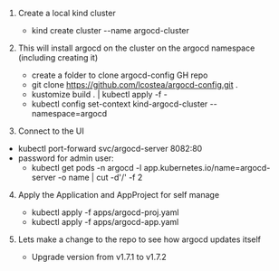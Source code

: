 
1. Create a local kind cluster
   
   * kind create cluster --name argocd-cluster
   

2. This will install argocd on the cluster on the argocd namespace (including creating it)

   * create a folder to clone argocd-config GH repo
   * git clone https://github.com/lcostea/argocd-config.git .
   * kustomize build . | kubectl apply -f -
   * kubectl config set-context kind-argocd-cluster --namespace=argocd

3.  Connect to the UI

   * kubectl port-forward svc/argocd-server 8082:80
   * password for admin user:
     * kubectl get pods -n argocd -l app.kubernetes.io/name=argocd-server -o name | cut -d'/' -f 2


4. Apply the Application and AppProject for self manage

   * kubectl apply -f apps/argocd-proj.yaml
   * kubectl apply -f apps/argocd-app.yaml


5. Lets make a change to the repo to see how argocd updates itself

   * Upgrade version from v1.7.1 to v1.7.2

